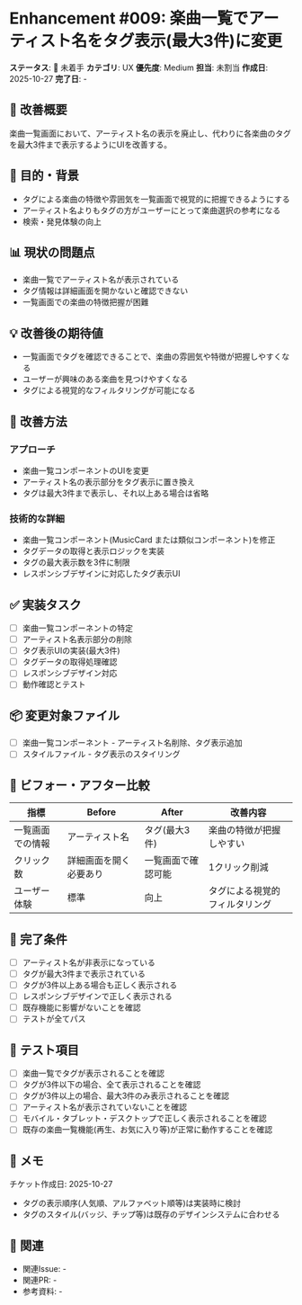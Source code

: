 # Enhancement #009: 楽曲一覧でアーティスト名をタグ表示(最大3件)に変更

**ステータス**: 🔴 未着手
**カテゴリ**: UX
**優先度**: Medium
**担当**: 未割当
**作成日**: 2025-10-27
**完了日**: -

## 🔧 改善概要

楽曲一覧画面において、アーティスト名の表示を廃止し、代わりに各楽曲のタグを最大3件まで表示するようにUIを改善する。

## 🎯 目的・背景

- タグによる楽曲の特徴や雰囲気を一覧画面で視覚的に把握できるようにする
- アーティスト名よりもタグの方がユーザーにとって楽曲選択の参考になる
- 検索・発見体験の向上

## 📊 現状の問題点

- 楽曲一覧でアーティスト名が表示されている
- タグ情報は詳細画面を開かないと確認できない
- 一覧画面での楽曲の特徴把握が困難

## 💡 改善後の期待値

- 一覧画面でタグを確認できることで、楽曲の雰囲気や特徴が把握しやすくなる
- ユーザーが興味のある楽曲を見つけやすくなる
- タグによる視覚的なフィルタリングが可能になる

## 🔧 改善方法

### アプローチ
- 楽曲一覧コンポーネントのUIを変更
- アーティスト名の表示部分をタグ表示に置き換え
- タグは最大3件まで表示し、それ以上ある場合は省略

### 技術的な詳細
- 楽曲一覧コンポーネント(MusicCard または類似コンポーネント)を修正
- タグデータの取得と表示ロジックを実装
- タグの最大表示数を3件に制限
- レスポンシブデザインに対応したタグ表示UI

## ✅ 実装タスク

- [ ] 楽曲一覧コンポーネントの特定
- [ ] アーティスト名表示部分の削除
- [ ] タグ表示UIの実装(最大3件)
- [ ] タグデータの取得処理確認
- [ ] レスポンシブデザイン対応
- [ ] 動作確認とテスト

## 📦 変更対象ファイル

- [ ] 楽曲一覧コンポーネント - アーティスト名削除、タグ表示追加
- [ ] スタイルファイル - タグ表示のスタイリング

## 🧪 ビフォー・アフター比較

| 指標 | Before | After | 改善内容 |
|------|--------|-------|--------|
| 一覧画面での情報 | アーティスト名 | タグ(最大3件) | 楽曲の特徴が把握しやすい |
| クリック数 | 詳細画面を開く必要あり | 一覧画面で確認可能 | 1クリック削減 |
| ユーザー体験 | 標準 | 向上 | タグによる視覚的フィルタリング |

## 🎯 完了条件

- [ ] アーティスト名が非表示になっている
- [ ] タグが最大3件まで表示されている
- [ ] タグが3件以上ある場合も正しく表示される
- [ ] レスポンシブデザインで正しく表示される
- [ ] 既存機能に影響がないことを確認
- [ ] テストが全てパス

## 🧪 テスト項目

- [ ] 楽曲一覧でタグが表示されることを確認
- [ ] タグが3件以下の場合、全て表示されることを確認
- [ ] タグが3件以上の場合、最大3件のみ表示されることを確認
- [ ] アーティスト名が表示されていないことを確認
- [ ] モバイル・タブレット・デスクトップで正しく表示されることを確認
- [ ] 既存の楽曲一覧機能(再生、お気に入り等)が正常に動作することを確認

## 📝 メモ

チケット作成日: 2025-10-27

- タグの表示順序(人気順、アルファベット順等)は実装時に検討
- タグのスタイル(バッジ、チップ等)は既存のデザインシステムに合わせる

## 🔗 関連

- 関連Issue: -
- 関連PR: -
- 参考資料: -
